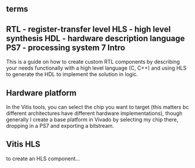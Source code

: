 terms
--
RTL - register-transfer level
HLS - high level synthesis
HDL - hardware description language
PS7 - processing system 7
Intro
--
This is a guide on how to create custom RTL components by describing your needs functionally with a high level language (C, C++) and using HLS to generate the HDL to implement the solution in logic.

Hardware platform
--
In the Vitis tools, you can select the chip you want to target (this matters bc different architectures have different hardware implementations), though generally I create a base platform in Vivado by selecting my chip there, dropping in a PS7 and exporting a bitstream.

Vitis HLS
--
to create an HLS component...

